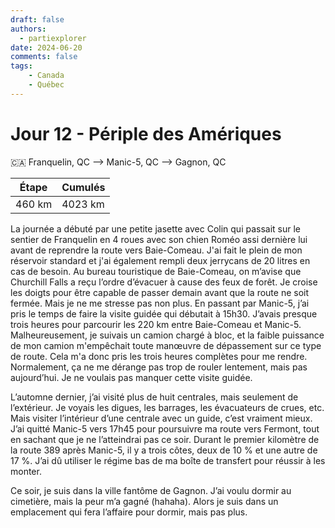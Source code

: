 ```yaml
---
draft: false
authors:
  - partiexplorer
date: 2024-06-20
comments: false
tags:
    - Canada
    - Québec
---
```


# Jour 12 - Périple des Amériques

🇨🇦 Franquelin, QC --> Manic-5, QC --> Gagnon, QC

|  Étape  |   Cumulés   |
|---------|-------------|
|  460 km |     4023 km |

La journée a débuté par une petite jasette avec Colin qui passait sur le sentier de Franquelin en 4 roues avec son chien Roméo assi dernière lui avant de reprendre la route vers Baie-Comeau. J'ai fait le plein de mon réservoir standard et j'ai également rempli deux jerrycans de 20 litres en cas de besoin. Au bureau touristique de Baie-Comeau, on m’avise que Churchill Falls a reçu l’ordre d’évacuer à cause des feux de forêt. Je croise les doigts pour être capable de passer demain avant que la route ne soit fermée. Mais je ne me stresse pas non plus. En passant par Manic-5, j’ai pris le temps de faire la visite guidée qui débutait à 15h30. J’avais presque trois heures pour parcourir les 220 km entre Baie-Comeau et Manic-5. Malheureusement, je suivais un camion chargé à bloc, et la faible puissance de mon camion m'empêchait toute manœuvre de dépassement sur ce type de route. Cela m'a donc pris les trois heures complètes pour me rendre. Normalement, ça ne me dérange pas trop de rouler lentement, mais pas aujourd’hui. Je ne voulais pas manquer cette visite guidée.

L’automne dernier, j’ai visité plus de huit centrales, mais seulement de l’extérieur. Je voyais les digues, les barrages, les évacuateurs de crues, etc. Mais visiter l’intérieur d’une centrale avec un guide, c’est vraiment mieux. J’ai quitté Manic-5 vers 17h45 pour poursuivre ma route vers Fermont, tout en sachant que je ne l’atteindrai pas ce soir. Durant le premier kilomètre de la route 389 après Manic-5, il y a trois côtes, deux de 10 % et une autre de 17 %. J’ai dû utiliser le régime bas de ma boîte de transfert pour réussir à les monter.

Ce soir, je suis dans la ville fantôme de Gagnon. J’ai voulu dormir au cimetière, mais la peur m’a gagné (hahaha). Alors je suis dans un emplacement qui fera l’affaire pour dormir, mais pas plus.
